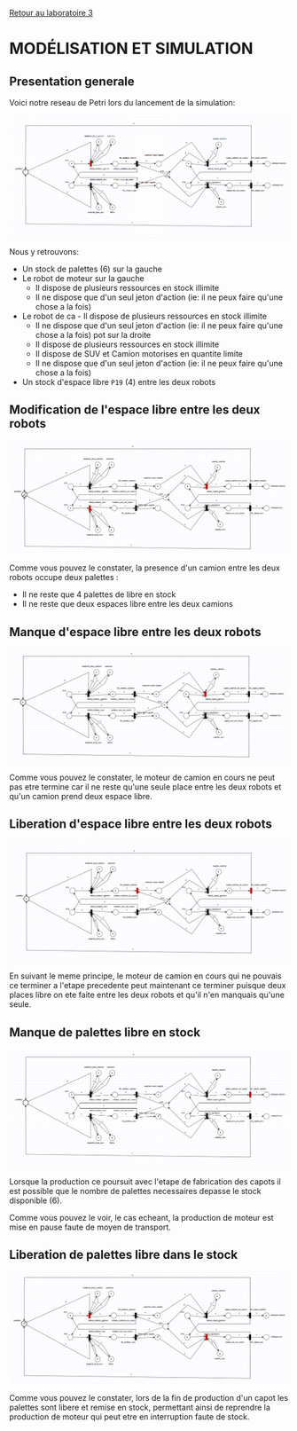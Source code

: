 [Retour au laboratoire 3](../TP3/)

# MODÉLISATION ET SIMULATION

## Presentation generale

Voici notre reseau de Petri lors du lancement de la simulation:

![simulation](static/Capture.PNG)

Nous y retrouvons:

 - Un stock de palettes (6) sur la gauche
 - Le robot de moteur sur la gauche
    - Il dispose de plusieurs ressources en stock illimite
    - Il ne dispose que d'un seul jeton d'action (ie: il ne peux faire qu'une chose a la fois) 
 - Le robot de ca    - Il dispose de plusieurs ressources en stock illimite
    - Il ne dispose que d'un seul jeton d'action (ie: il ne peux faire qu'une chose a la fois) pot sur la droite 
    - Il dispose de plusieurs ressources en stock illimite
    - Il dispose de SUV et Camion motorises en quantite limite
    - Il ne dispose que d'un seul jeton d'action (ie: il ne peux faire qu'une chose a la fois) 
 - Un stock d'espace libre `P19` (4) entre les deux robots
 
## Modification de l'espace libre entre les deux robots

![simulation](static/Capture1.PNG)

Comme vous pouvez le constater, la presence d'un camion entre les deux robots occupe deux palettes :

 - Il ne reste que 4 palettes de libre en stock
 - Il ne reste que deux espaces libre entre les deux camions
 
## Manque d'espace libre entre les deux robots

![simulation](static/Capture2.PNG)

Comme vous pouvez le constater, le moteur de camion en cours 
ne peut pas etre termine car il ne reste qu'une seule place 
entre les deux robots et qu'un camion prend deux espace libre.

## Liberation d'espace libre entre les deux robots

![simulation](static/Capture3.PNG)

En suivant le meme principe, le moteur de camion en cours qui 
ne pouvais ce terminer a l'etape precedente peut maintenant 
ce terminer puisque deux places libre on ete faite entre les 
deux robots et qu'il n'en manquais qu'une seule.

## Manque de palettes libre en stock

![simulation](static/Capture4.PNG)

Lorsque la production ce poursuit avec l'etape de 
fabrication des capots il est possible que le nombre de 
palettes necessaires depasse le stock disponible (6).

Comme vous pouvez le voir, le cas echeant, la 
production de moteur est mise en pause faute de 
moyen de transport.

## Liberation de palettes libre dans le stock

![simulation](static/Capture5.PNG)

Comme vous pouvez le constater, lors de la fin 
de production d'un capot les palettes sont libere 
et remise en stock, permettant ainsi de reprendre 
la production de moteur qui peut etre en 
interruption faute de stock.